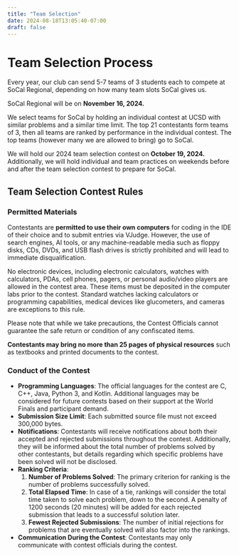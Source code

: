 ```yaml
---
title: "Team Selection"
date: 2024-08-18T13:05:40-07:00
draft: false
---
```


# Team Selection Process

Every year, our club can send 5-7 teams of 3 students each to compete at SoCal Regional, depending on how many team slots SoCal gives us.

SoCal Regional will be on **November 16, 2024.**

We select teams for SoCal by holding an individual contest at UCSD with similar problems and a similar time limit. The top 21 contestants form teams of 3, then all teams are ranked by performance in the individual contest. The top teams (however many we are allowed to bring) go to SoCal.

We will hold our 2024 team selection contest on **October 19, 2024.** Additionally, we will hold individual and team practices on weekends before and after the team selection contest to prepare for SoCal.

## Team Selection Contest Rules

### Permitted Materials

Contestants are **permitted to use their own computers** for coding in the IDE of their choice and to submit entries via VJudge. However, the use of search engines, AI tools, or any machine-readable media such as floppy disks, CDs, DVDs, and USB flash drives is strictly prohibited and will lead to immediate disqualification.

No electronic devices, including electronic calculators, watches with calculators, PDAs, cell phones, pagers, or personal audio/video players are allowed in the contest area. These items must be deposited in the computer labs prior to the contest. Standard watches lacking calculators or programming capabilities, medical devices like glucometers, and cameras are exceptions to this rule.

Please note that while we take precautions, the Contest Officials cannot guarantee the safe return or condition of any confiscated items.

**Contestants may bring no more than 25 pages of physical resources** such as textbooks and printed documents to the contest.

### Conduct of the Contest

- **Programming Languages**: The official languages for the contest are C, C++, Java, Python 3, and Kotlin. Additional languages may be considered for future contests based on their support at the World Finals and participant demand.
- **Submission Size Limit**: Each submitted source file must not exceed 300,000 bytes.
- **Notifications**: Contestants will receive notifications about both their accepted and rejected submissions throughout the contest. Additionally, they will be informed about the total number of problems solved by other contestants, but details regarding which specific problems have been solved will not be disclosed.
- **Ranking Criteria**:
  1. **Number of Problems Solved**: The primary criterion for ranking is the number of problems successfully solved.
  2. **Total Elapsed Time**: In case of a tie, rankings will consider the total time taken to solve each problem, down to the second. A penalty of 1200 seconds (20 minutes) will be added for each rejected submission that leads to a successful solution later.
  3. **Fewest Rejected Submissions**: The number of initial rejections for problems that are eventually solved will also factor into the rankings.
- **Communication During the Contest**: Contestants may only communicate with contest officials during the contest.
